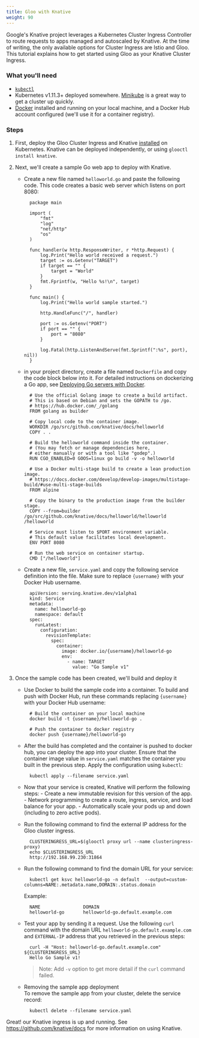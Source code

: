 ```yaml
---
title: Gloo with Knative
weight: 90
---
```


Google's Knative project leverages a Kubernetes Cluster Ingress Controller to route requests to apps managed and autoscaled by Knative.
At the time of writing, the only available options for Cluster Ingress are Istio and Gloo. This tutorial explains how to get started 
using Gloo as your Knative Cluster Ingress.

### What you'll need
- [`kubectl`](https://kubernetes.io/docs/tasks/tools/install-kubectl/)
- Kubernetes v1.11.3+ deployed somewhere. [Minikube](https://kubernetes.io/docs/tasks/tools/install-minikube/) is a great way to get a cluster up quickly.
- [Docker](https://www.docker.com) installed and running on your local machine, and a Docker Hub account configured (we'll use it for a container registry).

### Steps

1. First, deploy the Gloo Cluster Ingress and Knative [installed](../../installation) on Kubernetes. Knative can be deployed 
independently, or using `glooctl install knative`.
 
 
1. Next, we'll create a sample Go web app to deploy with Knative. 

    - Create a new file named `helloworld.go` and paste the following code. This code creates a basic web server which listens on port 8080:
              
            package main
            
            import (
                "fmt"
                "log"
                "net/http"
                "os"
            )
            
            func handler(w http.ResponseWriter, r *http.Request) {
                log.Print("Hello world received a request.")
                target := os.Getenv("TARGET")
                if target == "" {
                    target = "World"
                }
                fmt.Fprintf(w, "Hello %s!\n", target)
            }
            
            func main() {
                log.Print("Hello world sample started.")
            
                http.HandleFunc("/", handler)
            
                port := os.Getenv("PORT")
                if port == "" {
                    port = "8080"
                }
            
                log.Fatal(http.ListenAndServe(fmt.Sprintf(":%s", port), nil))
            }
      
    - in your project directory, create a file named `Dockerfile` and copy the code
      block below into it. For detailed instructions on dockerizing a Go app, see
      [Deploying Go servers with Docker](https://blog.golang.org/docker).
      
            # Use the official Golang image to create a build artifact.
            # This is based on Debian and sets the GOPATH to /go.
            # https://hub.docker.com/_/golang
            FROM golang as builder
            
            # Copy local code to the container image.
            WORKDIR /go/src/github.com/knative/docs/helloworld
            COPY . .
            
            # Build the helloworld command inside the container.
            # (You may fetch or manage dependencies here,
            # either manually or with a tool like "godep".)
            RUN CGO_ENABLED=0 GOOS=linux go build -v -o helloworld
            
            # Use a Docker multi-stage build to create a lean production image.
            # https://docs.docker.com/develop/develop-images/multistage-build/#use-multi-stage-builds
            FROM alpine
            
            # Copy the binary to the production image from the builder stage.
            COPY --from=builder /go/src/github.com/knative/docs/helloworld/helloworld /helloworld
            
            # Service must listen to $PORT environment variable.
            # This default value facilitates local development.
            ENV PORT 8080
            
            # Run the web service on container startup.
            CMD ["/helloworld"]

    - Create a new file, `service.yaml` and copy the following service definition
     into the file. Make sure to replace `{username}` with your Docker Hub
     username.
      
            apiVersion: serving.knative.dev/v1alpha1
            kind: Service
            metadata:
              name: helloworld-go
              namespace: default
            spec:
              runLatest:
                configuration:
                  revisionTemplate:
                    spec:
                      container:
                        image: docker.io/{username}/helloworld-go
                        env:
                          - name: TARGET
                            value: "Go Sample v1"

1. Once the sample code has been created, we'll build and deploy it

    - Use Docker to build the sample code into a container. To build and push with
    Docker Hub, run these commands replacing `{username}` with your Docker Hub
    username:
    
            # Build the container on your local machine
            docker build -t {username}/helloworld-go .
            
            # Push the container to docker registry
            docker push {username}/helloworld-go
        

    - After the build has completed and the container is pushed to docker hub, you
    can deploy the app into your cluster. Ensure that the container image value
    in `service.yaml` matches the container you built in the previous step. Apply
    the configuration using `kubectl`:
    
            kubectl apply --filename service.yaml

    - Now that your service is created, Knative will perform the following steps:
          - Create a new immutable revision for this version of the app.
          - Network programming to create a route, ingress, service, and load balance
          for your app.
          - Automatically scale your pods up and down (including to zero active pods).
 
    - Run the following command to find the external IP address for the Gloo cluster ingress.
             
            CLUSTERINGRESS_URL=$(glooctl proxy url --name clusteringress-proxy)
            echo $CLUSTERINGRESS_URL
            http://192.168.99.230:31864
         
    - Run the following command to find the domain URL for your service:
      
            kubectl get ksvc helloworld-go -n default  --output=custom-columns=NAME:.metadata.name,DOMAIN:.status.domain
      
         Example:
      
            NAME                DOMAIN
            helloworld-go       helloworld-go.default.example.com
 
    - Test your app by sending it a request. Use the following `curl` command with
         the domain URL `helloworld-go.default.example.com` and `EXTERNAL-IP` address
         that you retrieved in the previous steps:
      
            curl -H "Host: helloworld-go.default.example.com" ${CLUSTERINGRESS_URL}
            Hello Go Sample v1!
            
         > Note: Add `-v` option to get more detail if the `curl` command failed.
      
    - Removing the sample app deployment      
      To remove the sample app from your cluster, delete the service record:
      
            kubectl delete --filename service.yaml


Great! our Knative ingress is up and running. See https://github.com/knative/docs for more information on using Knative.

